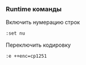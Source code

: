 ### Runtime команды
Включить нумерацию строк
```bash
:set nu
```
Переключить кодировку
```bash
:e ++enc=cp1251
```
